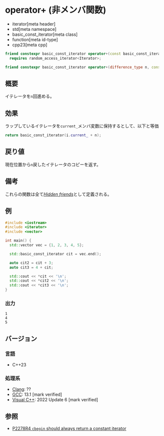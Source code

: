 # operator+ (非メンバ関数)
* iterator[meta header]
* std[meta namespace]
* basic_const_iterator[meta class]
* function[meta id-type]
* cpp23[meta cpp]

```cpp
friend constexpr basic_const_iterator operator+(const basic_const_iterator& i, difference_type n)
  requires random_access_iterator<Iterator>;                                                        // (1)

friend constexpr basic_const_iterator operator+(difference_type n, const basic_const_iterator& i)   // (2)
```

## 概要

イテレータを`n`回進める。

## 効果

ラップしているイテレータを`current_`メンバ変数に保持するとして、以下と等価

```cpp
return basic_const_iterator(i.current_ + n);
```

## 戻り値

現在位置から`n`戻したイテレータのコピーを返す。

## 備考

これらの関数は全て[*Hidden friends*](/article/lib/hidden_friends.md)として定義される。

## 例
```cpp example
#include <iostream>
#include <iterator>
#include <vector>

int main() {
  std::vector vec = {1, 2, 3, 4, 5};

  std::basic_const_iterator cit = vec.end();

  auto cit2 = cit + 3;
  auto cit3 = 4 + cit;

  std::cout << *cit << '\n';
  std::cout << *cit2 << '\n';
  std::cout << *cit3 << '\n';
}
```

### 出力
```
1
4
5
```

## バージョン
### 言語
- C++23

### 処理系
- [Clang](/implementation.md#clang): ??
- [GCC](/implementation.md#gcc): 13.1 [mark verified]
- [Visual C++](/implementation.md#visual_cpp): 2022 Update 6 [mark verified]

## 参照

- [P2278R4 `cbegin` should always return a constant iterator](https://www.open-std.org/jtc1/sc22/wg21/docs/papers/2022/p2278r4.html)
